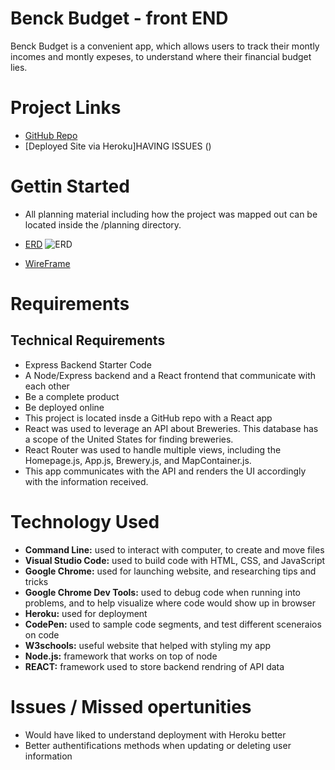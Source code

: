 # Benck Budget - front END 

Benck Budget is a convenient app, which allows users to track their montly incomes and montly expeses, to understand where their financial budget lies. 

# Project Links

- [GitHub Repo](https://github.com/abenck17/ab_budget-react-frontend)
- [Deployed Site via Heroku]HAVING ISSUES ()


# Gettin Started 

- All planning material including how the project was mapped out can be located inside the /planning directory.

- [ERD](AB_Budget_ERD.jpg)
![ERD](https://github.com/abenck17/ab_budget-react-frontend/resources/AB_Budget_ERD.jpg)
- [WireFrame](BenckBudgetWireframe.pdf)

# Requirements

## Technical Requirements


- Express Backend Starter Code
- A Node/Express backend and a React frontend that communicate with each other
- Be a complete product
- Be deployed online
- This project is located insde a GitHub repo with a React app
- React was used to leverage an API about Breweries. This database has a scope of the United States for finding breweries.
- React Router was used to handle multiple views, including the Homepage.js, App.js, Brewery.js, and MapContainer.js.
- This app communicates with the API and renders the UI accordingly with the information received.


# Technology Used

- **Command Line:** used to interact with computer, to create and move files 
- **Visual Studio Code:** used to build code with HTML, CSS, and JavaScript
- **Google Chrome:** used for launching website, and researching tips and tricks 
- **Google Chrome Dev Tools:** used to debug code when running into problems, and to help visualize where code would show up in browser
- **Heroku:** used for deployment
- **CodePen:** used to sample code segments, and test different sceneraios on code
- **W3schools:** useful website that helped with styling my app
- **Node.js:** framework that works on top of node
- **REACT:** framework used to store backend rendring of API data

# Issues / Missed opertunities

- Would have liked to understand deployment with Heroku better
- Better authentifications methods when updating or deleting user information 

